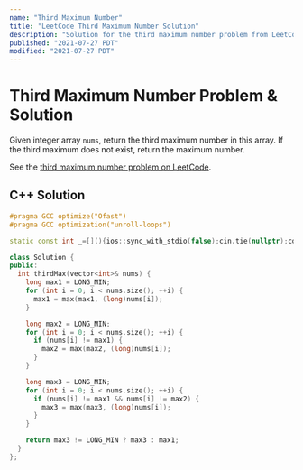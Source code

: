 ```yaml
---
name: "Third Maximum Number"
title: "LeetCode Third Maximum Number Solution"
description: "Solution for the third maximum number problem from LeetCode."
published: "2021-07-27 PDT"
modified: "2021-07-27 PDT"
---
```


# Third Maximum Number Problem & Solution

Given integer array `nums`, return the third maximum number in this array.
If the third maximum does not exist, return the maximum number.

See the [third maximum number problem on LeetCode](https://leetcode.com/problems/third-maximum-number).

## C++ Solution

```cpp
#pragma GCC optimize("Ofast")
#pragma GCC optimization("unroll-loops")

static const int _=[](){ios::sync_with_stdio(false);cin.tie(nullptr);cout.tie(nullptr);return 0;}();

class Solution {
public:
  int thirdMax(vector<int>& nums) {
    long max1 = LONG_MIN;
    for (int i = 0; i < nums.size(); ++i) {
      max1 = max(max1, (long)nums[i]);
    }

    long max2 = LONG_MIN;
    for (int i = 0; i < nums.size(); ++i) {
      if (nums[i] != max1) {
        max2 = max(max2, (long)nums[i]);
      }
    }

    long max3 = LONG_MIN;
    for (int i = 0; i < nums.size(); ++i) {
      if (nums[i] != max1 && nums[i] != max2) {
        max3 = max(max3, (long)nums[i]);
      }
    }

    return max3 != LONG_MIN ? max3 : max1;
  }
};
```

